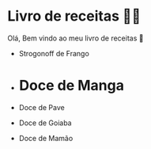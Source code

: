 # Livro de receitas :man_cook:

Olá, Bem vindo ao meu livro de receitas :wave:



- Strogonoff de Frango

- Doce de Manga
  =======

- Doce de Pave

- Doce de Goiaba

- Doce de Mamão

  